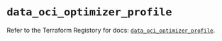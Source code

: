 # `data_oci_optimizer_profile`

Refer to the Terraform Registory for docs: [`data_oci_optimizer_profile`](https://registry.terraform.io/providers/oracle/oci/6.18.0/docs/data-sources/optimizer_profile).
